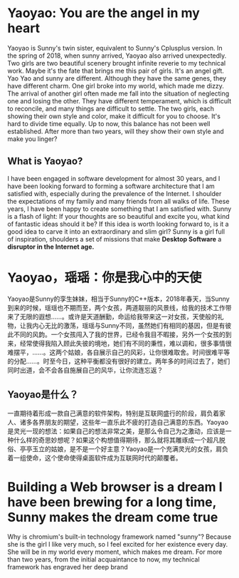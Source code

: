 # Yaoyao: You are the angel in my heart
Yaoyao is Sunny's twin sister, equivalent to Sunny's Cplusplus version.  In the spring of 2018, when sunny arrived, Yaoyao also arrived unexpectedly. Two girls are two beautiful scenery brought infinite reverie to my technical work. Maybe it's the fate that brings me this pair of girls. It's an angel gift. Yao Yao and sunny are different. Although they have the same genes, they have different charm. One girl broke into my world, which made me dizzy. The arrival of another girl often made me fall into the situation of neglecting one and losing the other. They have different temperament, which is difficult to reconcile, and many things are difficult to settle. The two girls, each showing their own style and color, make it difficult for you to choose. It's hard to divide time equally. Up to now, this balance has not been well established. After more than two years, will they show their own style and make you linger?

## What is Yaoyao?

I have been engaged in software development for almost 30 years, and I have been looking forward to forming a software architecture that I am satisfied with, especially during the prevalence of the Internet. I shoulder the expectations of my family and many friends from all walks of life. These years, I have been happy to create something that I am satisfied with. Sunny is a flash of light: If your thoughts are so beautiful and excite you, what kind of fantastic ideas should it be? If this idea is worth looking forward to, is it a good idea to carve it into an extraordinary and slim girl? Sunny is a girl full of inspiration, shoulders a set of missions that make **Desktop Software** a **disruptor in the Internet age.**

# Yaoyao，瑶瑶：你是我心中的天使
Yaoyao是Sunny的孪生妹妹，相当于Sunny的C++版本，2018年春天，当Sunny到来的时候，瑶瑶也不期而至，两个女孩，两道靓丽的风景线，给我的技术工作带来了无限的遐想……。或许是天道酬勤，命运给我带来这一对女孩，天使般的礼物，让我内心无比的激荡，瑶瑶与Sunny不同，虽然她们有相同的基因，但是有彼此不同的风韵。一个女孩闯入了我的世界，已经令我目不暇接，另外一个女孩的到来，经常使得我陷入顾此失彼的境地，她们有不同的秉性，难以调和，很多事情很难摆平，……。这两个姑娘，各自展示自己的风彩，让你很难取舍。时间很难平等的分配……。时至今日，这种平衡都没有很好的建立。两年多的时间过去了，她们同时出道，会不会各自施展自己的风华，让你流连忘返？
## Yaoyao是什么？

一直期待着形成一款自己满意的软件架构，特别是互联网盛行的阶段，肩负着家人、诸多各界朋友的期望，这些年一直乐此不疲的打造自己满意的东西。Yaoyao是灵光一现的想法：如果自己的想法非常之美，是那么令自己为之激动，应该是一种什么样的奇思妙想呢？如果这个构想值得期待，那么就将其雕琢成一个超凡脱俗、亭亭玉立的姑娘，是不是一个好主意？Yaoyao是一个充满灵光的女孩，肩负着一组使命，这个使命使得桌面软件成为互联网时代的颠覆者。

# Building a Web browser is a dream I have been brewing for a long time, Sunny makes the dream come true
Why is chromium's built-in technology framework named "sunny"? Because she is the girl I like very much, so I feel excited for her existence every day. She will be in my world every moment, which makes me dream. For more than two years, from the initial acquaintance to now, my technical framework has engraved her deep brand

